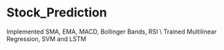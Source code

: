 # Stock_Prediction
Implemented SMA, EMA, MACD, Bollinger Bands, RSI \\
Trained Multilinear Regression, SVM and LSTM
